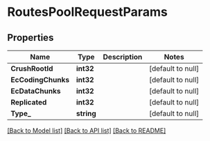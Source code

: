 # RoutesPoolRequestParams

## Properties
Name | Type | Description | Notes
------------ | ------------- | ------------- | -------------
**CrushRootId** | **int32** |  | [default to null]
**EcCodingChunks** | **int32** |  | [default to null]
**EcDataChunks** | **int32** |  | [default to null]
**Replicated** | **int32** |  | [default to null]
**Type_** | **string** |  | [default to null]

[[Back to Model list]](../README.md#documentation-for-models) [[Back to API list]](../README.md#documentation-for-api-endpoints) [[Back to README]](../README.md)


